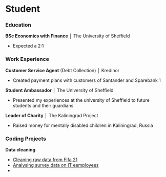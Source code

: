 # Student

### Education
__BSc Economics with Finance__ │ The University of Sheffield
* Expected a 2:1

### Work Experience
__Customer Service Agent__ (Debt Collection) │ Kredinor
* Created payment plans with customers of Santander and Sparebank 1

__Student Ambassador__ │ The University of Sheffield
* Presented my experiences at the university of Sheffield to future students and their guardians

__Leader of Charity__ │ The Kaliningrad Project
* Raised money for mentally disabled children in Kaliningrad, Russia

### Coding Projects
__Data cleaning__
* [Cleaning raw data from Fifa 21](https://github.com/ArmandoChr/Portfolio/blob/master/Data_Cleaning.ipynb)
* [Analysing survey data on IT eemployees](https://github.com/ArmandoChr/Portfolio/blob/master/Survey%20Analysis.ipynb)
* 
